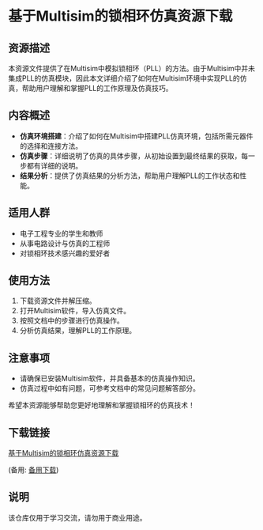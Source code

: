 # 基于Multisim的锁相环仿真资源下载

## 资源描述

本资源文件提供了在Multisim中模拟锁相环（PLL）的方法。由于Multisim中并未集成PLL的仿真模块，因此本文详细介绍了如何在Multisim环境中实现PLL的仿真，帮助用户理解和掌握PLL的工作原理及仿真技巧。

## 内容概述

- **仿真环境搭建**：介绍了如何在Multisim中搭建PLL仿真环境，包括所需元器件的选择和连接方法。
- **仿真步骤**：详细说明了仿真的具体步骤，从初始设置到最终结果的获取，每一步都有详细的说明。
- **结果分析**：提供了仿真结果的分析方法，帮助用户理解PLL的工作状态和性能。

## 适用人群

- 电子工程专业的学生和教师
- 从事电路设计与仿真的工程师
- 对锁相环技术感兴趣的爱好者

## 使用方法

1. 下载资源文件并解压缩。
2. 打开Multisim软件，导入仿真文件。
3. 按照文档中的步骤进行仿真操作。
4. 分析仿真结果，理解PLL的工作原理。

## 注意事项

- 请确保已安装Multisim软件，并具备基本的仿真操作知识。
- 仿真过程中如有问题，可参考文档中的常见问题解答部分。

希望本资源能够帮助您更好地理解和掌握锁相环的仿真技术！

## 下载链接
[基于Multisim的锁相环仿真资源下载](https://pan.quark.cn/s/7beae097518e) 

(备用: [备用下载](https://pan.baidu.com/s/1r8ZwlNW0NOWNgd9VFD9PDQ?pwd=1234))

## 说明

该仓库仅用于学习交流，请勿用于商业用途。
